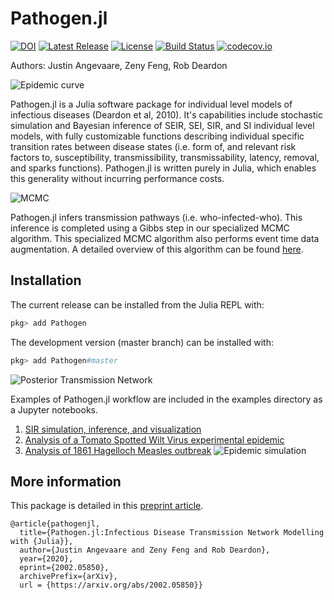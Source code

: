 # Pathogen.jl
[![DOI](https://zenodo.org/badge/35234698.svg)](https://zenodo.org/badge/latestdoi/35234698)
[![Latest Release](https://img.shields.io/github/release/jangevaare/Pathogen.jl.svg)](https://github.com/jangevaare/Pathogen.jl/releases/latest)
[![License](https://img.shields.io/badge/license-MIT-green.svg)](https://github.com/jangevaare/Pathogen.jl/blob/master/LICENSE)
[![Build Status](https://travis-ci.org/jangevaare/Pathogen.jl.svg?branch=master)](https://travis-ci.org/jangevaare/Pathogen.jl)
[![codecov.io](http://codecov.io/github/jangevaare/Pathogen.jl/coverage.svg?branch=master)](http://codecov.io/github/jangevaare/Pathogen.jl?branch=master)

Authors: Justin Angevaare, Zeny Feng, Rob Deardon

![Epidemic curve](https://github.com/jangevaare/Pathogen.jl/raw/master/examples/SIR%20Simulation/epiplot.png)

Pathogen.jl is a Julia software package for individual level models of infectious diseases (Deardon et al, 2010). It's capabilities include stochastic simulation and Bayesian inference of SEIR, SEI, SIR, and SI individual level models, with fully customizable functions describing individual specific transition rates between disease states (i.e. form of, and relevant risk factors to, susceptibility, transmissibility, transmissability, latency, removal, and sparks functions). Pathogen.jl is written purely in Julia, which enables this generality without incurring performance costs.

![MCMC](https://github.com/jangevaare/Pathogen.jl/raw/master/examples/SIR%20Simulation/posterior.png)

Pathogen.jl infers transmission pathways (i.e. who-infected-who). This inference is completed using a Gibbs step in our specialized MCMC algorithm. This specialized MCMC algorithm also performs event time data augmentation. A detailed overview of this algorithm can be found [here](https://arxiv.org/abs/2002.05850).

## Installation
The current release can be installed from the Julia REPL with:

```julia
pkg> add Pathogen
```

The development version (master branch) can be installed with:

```julia
pkg> add Pathogen#master
```

![Posterior Transmission Network](https://github.com/jangevaare/Pathogen.jl/raw/master/examples/SIR%20Simulation/posterior_tn.png)

Examples of Pathogen.jl workflow are included in the examples directory as a Jupyter notebooks.
1. [SIR simulation, inference, and visualization](https://github.com/jangevaare/Pathogen.jl/blob/master/examples/SIR%20Simulation/SIR%20TN-ILM%20Simulation%20and%20Inference.ipynb)
2. [Analysis of a Tomato Spotted Wilt Virus experimental epidemic](https://github.com/jangevaare/Pathogen.jl/blob/master/examples/Tomato%20Spotted%20Wilt%20Virus/TSWV.ipynb)
3. [Analysis of 1861 Hagelloch Measles outbreak](https://github.com/jangevaare/Pathogen.jl/blob/master/examples/1861%20Hagelloch%20Measles/1861%20Hagelloch.ipynb)
![Epidemic simulation](https://github.com/jangevaare/Pathogen.jl/raw/master/examples/SIR%20Simulation/epianimation.gif)

## More information
This package is detailed in this [preprint article](https://arxiv.org/abs/2002.05850).

    @article{pathogenjl,
      title={Pathogen.jl:Infectious Disease Transmission Network Modelling with {Julia}},
      author={Justin Angevaare and Zeny Feng and Rob Deardon},
      year={2020},
      eprint={2002.05850},
      archivePrefix={arXiv},
      url = {https://arxiv.org/abs/2002.05850}}
